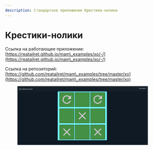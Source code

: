 ```yaml
---
description: Стандартное приложение Крестики-нолики
---
```


# Крестики-нолики

Ссылка на работающее приложение: [https://reatailret.github.io/mam\_examples/xo/-/](https://reatailret.github.io/mam\_examples/xo/-/)

Ссылка на репозиторий: [https://github.com/reatailret/mam\_examples/tree/master/xo](https://github.com/reatailret/mam\_examples/tree/master/xo)

<figure><img src="../../.gitbook/assets/image.png" alt=""><figcaption></figcaption></figure>
